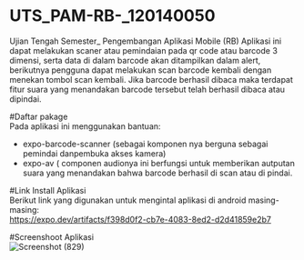 # UTS_PAM-RB-_120140050
Ujian Tengah Semester_ Pengembangan Aplikasi Mobile (RB)
Aplikasi ini dapat melakukan scaner atau pemindaian pada qr code atau barcode 3 dimensi, serta  data di dalam barcode akan ditampilkan dalam alert, berikutnya pengguna dapat melakukan scan barcode kembali dengan menekan tombol scan kembali. Jika barcode berhasil dibaca maka terdapat fitur suara yang menandakan barcode tersebut telah berhasil dibaca atau dipindai.<br />

#Daftar pakage<br />
Pada aplikasi ini menggunakan bantuan:<br/>
- expo-barcode-scanner (sebagai komponen nya berguna sebagai pemindai danpembuka akses kamera)<br/>
- expo-av  ( componen audionya ini berfungsi untuk memberikan autputan suara yang menandakan bahwa barcode berhasil di scan atau di pindai.<br/>

#Link Install Aplikasi <br/>
Berikut link yang digunakan untuk mengintal aplikasi di android masing-masing:<br/>
https://expo.dev/artifacts/f398d0f2-cb7e-4083-8ed2-d2d41859e2b7 <br/>

#Screenshoot Aplikasi <br/>
![Screenshot (829)](https://user-images.githubusercontent.com/97590486/192996047-539f18f8-ecd6-4e2b-8ddc-0ddcce12a10b.png)

